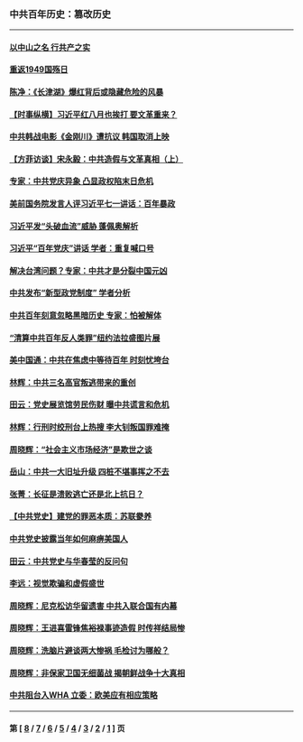 ### 中共百年历史：篡改历史
---
#### [以中山之名 行共产之实](../../pages/nf1176115/n13346437.md?12250430) 
#### [重返1949国殇日](../../pages/nf1176115/n13346372.md?12250430) 
#### [陈净：《长津湖》爆红背后或隐藏危险的风暴](../../pages/nf1176115/n13314364.md?12250430) 
#### [【时事纵横】习近平红八月也挨打 要文革重来？](../../pages/nf1176115/n13231393.md?12250430) 
#### [中共韩战电影《金刚川》遭抗议 韩国取消上映](../../pages/nf1176115/n13219114.md?12250430) 
#### [【方菲访谈】宋永毅：中共造假与文革真相（上）](../../pages/nf1176115/n13200760.md?12250430) 
#### [专家：中共党庆异象 凸显政权陷末日危机](../../pages/nf1176115/n13067084.md?12250430) 
#### [美前国务院发言人评习近平七一讲话：百年暴政](../../pages/nf1176115/n13066986.md?12250430) 
#### [习近平发“头破血流”威胁 蓬佩奥解析](../../pages/nf1176115/n13063604.md?12250430) 
#### [习近平“百年党庆”讲话 学者：重复喊口号](../../pages/nf1176115/n13061411.md?12250430) 
#### [解决台湾问题？专家：中共才是分裂中国元凶](../../pages/nf1176115/n13060811.md?12250430) 
#### [中共发布“新型政党制度” 学者分析](../../pages/nf1176115/n13056354.md?12250430) 
#### [中共百年刻意忽略黑暗历史 专家：怕被解体](../../pages/nf1176115/n13056056.md?12250430) 
#### [“清算中共百年反人类罪”纽约法拉盛图片展](../../pages/nf1176115/n13052220.md?12250430) 
#### [美中国通：中共在焦虑中等待百年 时刻忧垮台](../../pages/nf1176115/n13048820.md?12250430) 
#### [林辉：中共三名高官叛逃带来的重创](../../pages/nf1176115/n13035206.md?12250430) 
#### [田云：党史展览馆劳民伤财 曝中共谎言和危机](../../pages/nf1176115/n13033900.md?12250430) 
#### [林辉：行刑时绞刑台上热搜 李大钊叛国罪难掩](../../pages/nf1176115/n13031965.md?12250430) 
#### [周晓辉：“社会主义市场经济”是欺世之谈](../../pages/nf1176115/n13024090.md?12250430) 
#### [岳山：中共一大旧址升级 四桩不堪事挥之不去](../../pages/nf1176115/n13021697.md?12250430) 
#### [张菁：长征是溃败逃亡还是北上抗日？](../../pages/nf1176115/n13020585.md?12250430) 
#### [【中共党史】建党的罪恶本质：苏联豢养](../../pages/nf1176115/n13011888.md?12250430) 
#### [中共党史披露当年如何麻痹美国人](../../pages/nf1176115/n12966400.md?12250430) 
#### [田云：中共党史与华春莹的反问句](../../pages/nf1176115/n12765178.md?12250430) 
#### [李远：视觉欺骗和虚假盛世](../../pages/nf1176115/n12993376.md?12250430) 
#### [周晓辉：尼克松访华留遗害 中共入联合国有内幕](../../pages/nf1176115/n12991422.md?12250430) 
#### [周晓辉：王进喜雷锋焦裕禄事迹造假 时传祥结局惨](../../pages/nf1176115/n12985497.md?12250430) 
#### [周晓辉：洗脑片避谈两大惨祸 毛检讨为哪般？](../../pages/nf1176115/n12971285.md?12250430) 
#### [周晓辉：非保家卫国无细菌战 揭朝鲜战争十大真相](../../pages/nf1176115/n12954161.md?12250430) 
#### [中共阻台入WHA 立委：欧美应有相应策略](../../pages/nf1176115/n12939343.md?12250430) 

---
#### 第 [ [8](./8.md?12250430) / [7](./7.md?12250430) / [6](./6.md?12250430) / [5](./5.md?12250430) / [4](./4.md?12250430) / [3](./3.md?12250430) / [2](./2.md?12250430) / [1](./1.md?12250430) ] 页
